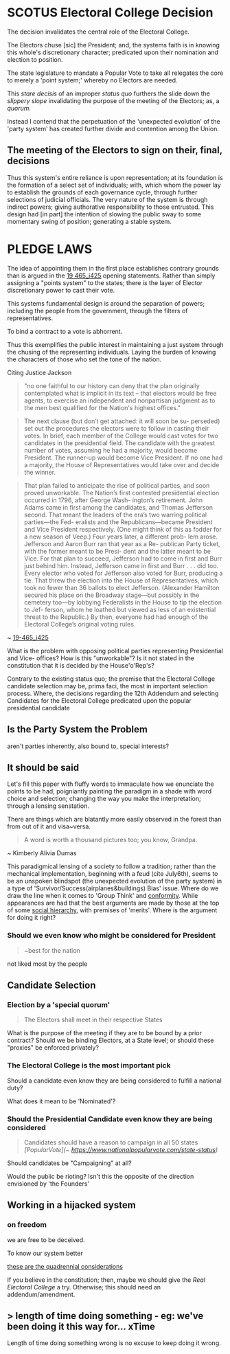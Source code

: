 # SCOTUS Electoral College Decision

The decision invalidates the central role of the Electoral College.

The Electors chuse [sic] the President; and, the systems faith is in knowing this whole's discretionary character; predicated upon their nomination and election to position.

The state legislature to mandate a Popular Vote to take all relegates the core to merely a 'point system;' whereby no Electors are needed.

This *stare decisis* of an improper *status quo* furthers the slide down the *slippery slope* invalidating the purpose of the meeting of the Electors; as, a *quorum.*

Instead I contend that the perpetuation of the 'unexpected evolution'<!--cite July 6ht--> of the 'party system' has created further divide and contention among the Union.

<!-- Time to make a timely decision when NV Stokkes issues present themselves, among other issues. -->

## The meeting of the Electors to sign on their, final, decisions

Thus this system's  entire reliance is upon representation; at its foundation is the formation of a select set of individuals; with, which whom the power lay to establish the grounds of each governance cycle, through further selections of judicial officials. The very nature of the system is through indirect  powers; giving authorative responsibility to those entrusted. This design had [in part] the intention of slowing the public sway to some momentary swing of position; generating a stable system.

<!-- Party picking of Electors +todo #todo cite -->

# PLEDGE LAWS

The idea of appointing them in the first place establishes contrary grounds than is argued in the [19 465_i425](https://www.supremecourt.gov/opinions/19pdf/19-465_i425.pdf) opening statements. Rather than simply assigning a "points system" to the states; there *is* the layer of Elector discretionary power to cast their vote.

This systems fundamental design is around the separation of powers; including the people from the government, through the filters of representatives.

To bind a contract to a vote is abhorrent. <!--the people want it! ... 'explicitly prohibited' people are free to make the change for direct control-->

Thus this exemplifies the public interest in maintaining a just system through the chusing of the representing individuals. Laying the burden of knowing the characters of those who set the tone of the nation.

Citing Justice Jackson
> "no one faithful to our history can deny that the plan originally contemplated what is implicit in its text – that electors would be free agents, to exercise an independent and nonpartisan judgment as to the men best qualified for the Nation's highest offices."

<!--
The history of recent debates around this seem to adjust words weightings; changing the context of them to a slanted perspective; with continued eschewing of the premise in the original document.

Firstly with the decisions set forth and further by the adherence to without requestioning of the faulty decision <!-- what's this called again?--><!-- Justice Jackson spoke out on. {thought I fixed this one in pre-v.2-->

> The next clause (but don’t get attached: it will soon be su-
perseded) set out the procedures the electors were to follow 
in casting their votes. In brief, each member of the College 
would cast votes for two candidates in the presidential field. 
The candidate with the greatest number of votes, assuming
he had a majority, would become President. The runner-up 
would become Vice President. If no one had a majority, the 
House of Representatives would take over and decide the 
winner.

> That plan failed to anticipate the rise of political parties,
and soon proved unworkable. The Nation’s first contested 
presidential election occurred in 1796, after George Wash-
ington’s retirement. John Adams came in first among the
candidates, and Thomas Jefferson second. That meant the 
leaders of the era’s two warring political parties—the Fed-
eralists and the Republicans—became President and Vice
President respectively. (One might think of this as fodder
for a new season of Veep.) Four years later, a different prob-
lem arose. Jefferson and Aaron Burr ran that year as a Re-
publican Party ticket, with the former meant to be Presi-
dent and the latter meant to be Vice. For that plan to
succeed, Jefferson had to come in first and Burr just behind
him. Instead, Jefferson came in first and Burr . . . did too. 
Every elector who voted for Jefferson also voted for Burr, 
producing a tie. That threw the election into the House of 
Representatives, which took no fewer than 36 ballots to
elect Jefferson. (Alexander Hamilton secured his place on
the Broadway stage—but possibly in the cemetery too—by
lobbying Federalists in the House to tip the election to Jef-
ferson, whom he loathed but viewed as less of an existential 
threat to the Republic.) By then, everyone had had enough
of the Electoral College’s original voting rules.

~ [19-465_i425](https://www.supremecourt.gov/opinions/19pdf/19-465_i425.pdf)

<!--Who is "everyone"?-->

<!-- Constitutional Power of establishing a political party --><!--Freedom tho!-->

<!--(One might think of this as fodder
for a new season of Veep.)--> <!--really? Does the VP Control anything? Even w/out a vote? Do both sides get something? What would we learn about the selected's abilities to work on the nation?-->

What is the problem with opposing political parties representing Presidential and Vice- offices? How is this "unworkable"? Is it not stated in the constitution that it is decided by the House'o'Rep's?

Contrary to the existing status quo; the premise that the Electoral College candidate selection may be, prima faci, the most in important selection process. Where, the decisions regarding the 12th Addendum and selecting Candidates for the Electoral College predicated upon the popular presidential candidate 

## Is the Party System the Problem

aren't parties inherently, also bound to, special interests?

## It should be said

Let's fill this paper with fluffy words to immaculate how we enunciate the points to be had; poigniantly painting the paradigm in a shade with word choice and selection; changing the way you make the interpretation; through a lensing senstation.

There are things which are blatantly more easily observed in the forest than from out of it and visa~versa.

> A word is worth a thousand pictures too; you know, Grandpa.

~ Kimberly Alivia Dumas

This paradigmical lensing of a society to follow a tradition; rather than the mechanical implementation, beginning with a feud (cite July6th), seems to be an unspoken blindspot (the unexpected evolution of the party system) in a type of 'Survivor/Success(airplanes&buildings) Bias' issue. Where do we draw the line when it comes to 'Group Think' and [conformity](https://en.wikipedia.org/wiki/Asch_conformity_experiments). While appearances are had that the best arguments are made by those at the top of some [social hierarchy](https://courses.lumenlearning.com/boundless-sociology/chapter/the-class-structure-in-the-u-s/), with premises of 'merits'<!--; established by time-->. Where is the argument for doing it right?

### Should we even know who might be considered for President

> ~best for the nation

not liked most by the people

## Candidate Selection

### Election by a 'special quorum' 

<!-- explicite consistitutional stateents +cite July6th; cite constitution -->
> The Electors shall meet in their respective States

What is the purpose of the meeting if they are to be bound by a prior contract?
Should we be binding Electors, at a State level; or should these "proxies" be enforced privately?

### The Electoral College is the most important pick

<!-- best for the country doesn't mean liked by the people -->
<!-- cite emotional response studies, dials on videos during Obama speeches; etc... -->

Should a candidate even know they are being considered to fulfill a national duty?

What does it mean to be 'Nominated'?

### Should the Presidential Candidate even know they are being considered

> Candidates should have a reason to campaign in all 50 states
*[PopularVote](~ https://www.nationalpopularvote.com/state-status)*

Should candidates be "Campaigning" at all?

Would the public be rioting? Isn't this the opposite of the direction envisioned by 'the Founders'

## Working in a hijacked system

<!--### on the financial system--><!--words!ComeBack! {HASH}-->

### on freedom

we are free to be deceived.

<!--if ignorance makes us happier.-->
<!--
#### Think of a {--} gang (partyRings)

#### bRacketeering systems

## Financial Advancements - Disenfranchise

FEC Homepage
![raisedContributions](_assets/FECgov-homepage.PNG)

### Bloomburg spends $600mil {wait, updating}

### Transients are able to contribute

## Equal voices and freedom of speech by the dollar.
-->
<!-- to read use THIS HASH sent/txt'd to some people -->

To know our system better

[these are the quadrennial considerations](https://en.wikipedia.org/wiki/List_of_2016_United_States_presidential_electors)

If you believe in the constitution; then, maybe we should give the *Real Electoral College* a try. Otherwise; this should need an addendum/amendment.

<!-- SCOTUS's job is, as I see it, to preserve freedoms; maintain the integrity of the mechanics of the system. Eroding the separation of powers is a poor decision. -->


## > length of time doing something - eg: we've been doing it this way for... xTime

Length of time doing something wrong is no excuse to keep doing it wrong.
